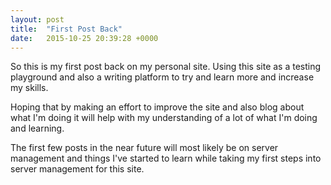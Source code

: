 ```yaml
---
layout: post
title:  "First Post Back"
date:   2015-10-25 20:39:28 +0000
---
```


So this is my first post back on my personal site. Using this site as a testing playground and also a writing platform to try and learn more and increase my skills.

Hoping that by making an effort to improve the site and also blog about what I'm doing it will help with my understanding of a lot of what I'm doing and learning.

The first few posts in the near future will most likely be on server management and things I've started to learn while taking my first steps into server management for this site.